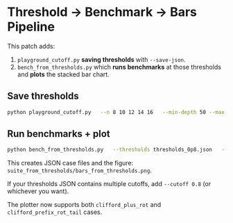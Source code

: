 
# Threshold → Benchmark → Bars Pipeline

This patch adds:
1. `playground_cutoff.py` **saving thresholds** with `--save-json`.
2. `bench_from_thresholds.py` which **runs benchmarks** at those thresholds and **plots** the stacked bar chart.

## Save thresholds
```bash
python playground_cutoff.py   --n 8 10 12 14 16   --min-depth 50 --max-depth 400 --step 10   --cutoff 0.8   --angle-scale 0.1 --conv-factor 64 --twoq-factor 4   --target-speedup 1.25   --save-json thresholds_0p8.json   --out thresholds_0p8.png
```

## Run benchmarks + plot
```bash
python bench_from_thresholds.py   --thresholds thresholds_0p8.json   --out-dir suite_from_thresholds   --max-ram-gb 64
```
This creates JSON case files and the figure:
`suite_from_thresholds/bars_from_thresholds.png`.

If your thresholds JSON contains multiple cutoffs, add `--cutoff 0.8` (or whichever you want).

The plotter now supports both `clifford_plus_rot` and `clifford_prefix_rot_tail` cases.
